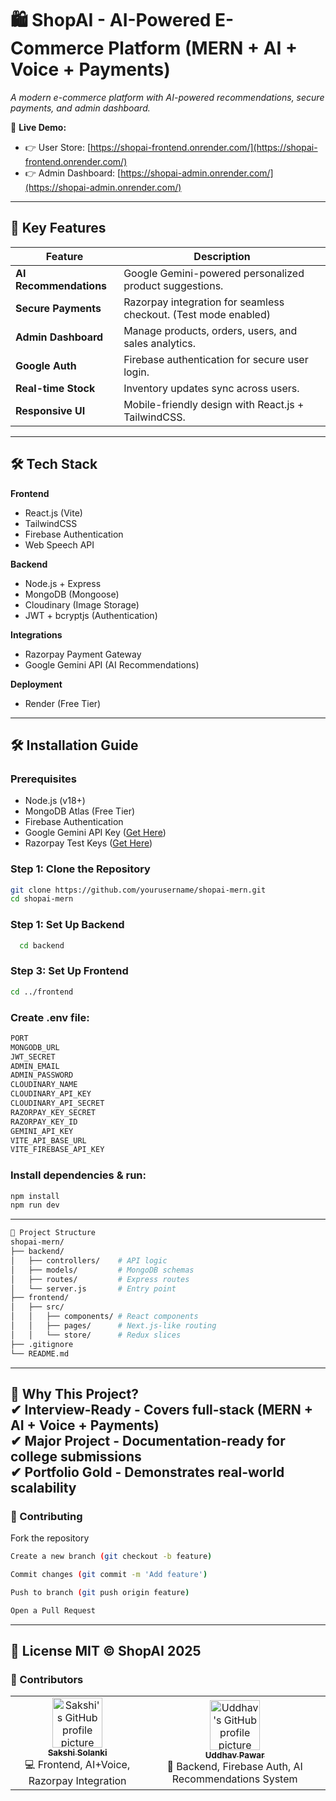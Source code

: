 # 🛍️ ShopAI - AI-Powered E-Commerce Platform (MERN + AI + Voice + Payments)

*A modern e-commerce platform with AI-powered recommendations, secure payments, and admin dashboard.*

🔗 **Live Demo:**  
- 👉 User Store: [https://shopai-frontend.onrender.com/](https://shopai-frontend.onrender.com/)  
- 👉 Admin Dashboard: [https://shopai-admin.onrender.com/](https://shopai-admin.onrender.com/)  

---

## 🚀 Key Features
| Feature          | Description                                                                 |
|------------------|-----------------------------------------------------------------------------|
| **AI Recommendations** | Google Gemini-powered personalized product suggestions.                   |
| **Secure Payments**   | Razorpay integration for seamless checkout. (Test mode enabled)          |
| **Admin Dashboard**   | Manage products, orders, users, and sales analytics.                      |
| **Google Auth**       | Firebase authentication for secure user login.                            |
| **Real-time Stock**   | Inventory updates sync across users.                                      |
| **Responsive UI**     | Mobile-friendly design with React.js + TailwindCSS.                       |

---

## 🛠️ Tech Stack
**Frontend**  
- React.js (Vite) 
- TailwindCSS  
- Firebase Authentication
- Web Speech API

**Backend**  
- Node.js + Express  
- MongoDB (Mongoose)
- Cloudinary (Image Storage)
- JWT + bcryptjs (Authentication)


**Integrations**  
- Razorpay Payment Gateway  
- Google Gemini API (AI Recommendations)  

**Deployment**  
- Render (Free Tier)  

---




## 🛠️ Installation Guide

### Prerequisites
- Node.js (v18+)  
- MongoDB Atlas (Free Tier)
- Firebase Authentication  
- Google Gemini API Key ([Get Here](https://ai.google.dev/))  
- Razorpay Test Keys ([Get Here](https://razorpay.com/docs/))  

### Step 1: Clone the Repository
```bash
git clone https://github.com/yourusername/shopai-mern.git
cd shopai-mern
```
### Step 1: Set Up Backend
```bash
  cd backend
```
### Step 3: Set Up Frontend
```bash
cd ../frontend
```
### Create .env file:
```bash
PORT
MONGODB_URL
JWT_SECRET
ADMIN_EMAIL
ADMIN_PASSWORD 
CLOUDINARY_NAME 
CLOUDINARY_API_KEY 
CLOUDINARY_API_SECRET 
RAZORPAY_KEY_SECRET 
RAZORPAY_KEY_ID
GEMINI_API_KEY
VITE_API_BASE_URL
VITE_FIREBASE_API_KEY
```
### Install dependencies & run:
```bash
npm install
npm run dev
```

---
```bash
📂 Project Structure
shopai-mern/
├── backend/
│   ├── controllers/    # API logic
│   ├── models/         # MongoDB schemas
│   ├── routes/         # Express routes
│   └── server.js       # Entry point
├── frontend/
│   ├── src/
│   │   ├── components/ # React components
│   │   ├── pages/      # Next.js-like routing
│   │   └── store/      # Redux slices
├── .gitignore
└── README.md
```
---
🌟 Why This Project?<br>
✔ Interview-Ready - Covers full-stack (MERN + AI + Voice + Payments)<br>
✔ Major Project - Documentation-ready for college submissions<br>
✔ Portfolio Gold - Demonstrates real-world scalability<br>
---
### 🤝 Contributing
  Fork the repository
  
```bash
Create a new branch (git checkout -b feature)

Commit changes (git commit -m 'Add feature')

Push to branch (git push origin feature)

Open a Pull Request
```
---
📜 License
MIT © ShopAI 2025
---
### 👥 Contributors
<table> <tr> <td align="center"> <a href="https://github.com/Sakshi-1224"> <img src="https://avatars.githubusercontent.com/Sakshi-1224" width="80px;" alt="Sakshi's GitHub profile picture"/><br /> <sub><b>Sakshi Solanki</b></sub> </a><br /> 💻 Frontend, AI+Voice, Razorpay Integration </td> <td align="center"> <a href="https://github.com/Mafia2404"> <img src="https://avatars.githubusercontent.com/Mafia2404" width="80px;" alt="Uddhav's GitHub profile picture"/><br /> <sub><b>Uddhav Pawar</b></sub> </a><br /> 🔧 Backend, Firebase Auth, AI Recommendations System</td> </tr> </table>
